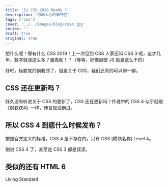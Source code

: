 ```yaml
---
title: 'Is CSS 2019 Ready ?'
description: '惊动人心的新特性'
tags: ['css']
cover: '../../images/blog/css4.jpg'
series: ''
draft: true
original: true
---
```


想什么呢！哪有什么 CSS 2019！上一次见到 CSS 人家还叫 CSS 3 呢，这才几年，数字就涨这么多？骗鬼呢！？（等等，好像隔壁 JS 就是这么干的）

好吧，标题党的锅我领了，但是关于 CSS，我们还真的可以聊一聊。

## CSS 还在更新吗？

好久没有听说关于 CSS 的更新了，CSS 还在更新吗？传说中的 CSS 4 似乎就跟《钢铁侠4》一样，传言就没断过。

## 所以 CSS 4 到底什么时候发布？

按照官方定义的标准，CSS 4 是不存在的，只有 CSS \[模块名称\] Level 4。

别说 CSS 4 了，甚至连 CSS 3 都是误读。

## 类似的还有 HTML 6

Living Standard